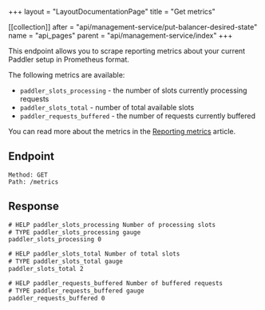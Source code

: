 +++
layout = "LayoutDocumentationPage"
title = "Get metrics"

[[collection]]
after = "api/management-service/put-balancer-desired-state"
name = "api_pages"
parent = "api/management-service/index"
+++

This endpoint allows you to scrape reporting metrics about your current Paddler setup in Prometheus format.

The following metrics are available:
- `paddler_slots_processing` - the number of slots currently processing requests
- `paddler_slots_total` - number of total available slots
- `paddler_requests_buffered` - the number of requests currently buffered

You can read more about the metrics in the [Reporting metrics](docs/starting-out/reporting-metrics) article.

## Endpoint

```
Method: GET
Path: /metrics
```

 ## Response
 
 ```txt
 # HELP paddler_slots_processing Number of processing slots
 # TYPE paddler_slots_processing gauge
 paddler_slots_processing 0
 
 # HELP paddler_slots_total Number of total slots
 # TYPE paddler_slots_total gauge
 paddler_slots_total 2
 
 # HELP paddler_requests_buffered Number of buffered requests
 # TYPE paddler_requests_buffered gauge
 paddler_requests_buffered 0
 ```
